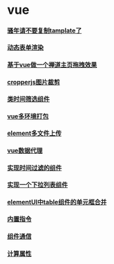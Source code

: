 
# vue

#### [骚年请不要复制tamplate了](/vue/plop.md) 
#### [动态表单渲染](/vue/动态表单渲染.md) 
#### [基于vue做一个禅道主页拖拽效果](/vue/基于vue仿一个禅道拖拽效果.md) 
#### [cropperjs图片裁剪](/vue/cropperjs图片裁剪.md) 
#### [类时间筛选组件](/vue/类时间筛选组件.md) 
#### [vue多环境打包](/vue/vue多环境打包.md) 
#### [element多文件上传](/vue/element多文件上传.md) 
<!-- #### [vue模板解析](/vue/vue-模板解析.md)  -->
#### [vue数据代理](/vue/vue-数据代理.md) 
#### [实现时间过滤的组件](/vue/vueVTime.md) 
#### [实现一个下拉列表组件](/vue/vuePopDropdown.md) 
#### [elementUI中table组件的单元框合并](/vue/vueElememtTable.md)
#### [内置指令](/vue/Vue----内置指令.md)
#### [组件通信](/vue/vue----组件通信.md)
#### [计算属性](/vue/Vue----计算属性.md)
